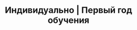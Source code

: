 ---
image: /groups/individual_1.png
title: Индивидуально | Первый год обучения
description: Супер ребята, которым предстоит увлекательное путешествие в мир музыки
lessons: [
  sound_duration
]
---